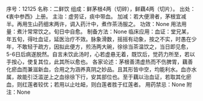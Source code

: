 序号：12125
名称：二鲜饮
组成：鲜茅根4两（切碎），鲜藕4两（切片）。
出处：《衷中参西》上册。
主治：虚劳证，痰中带血。
加减：若大便滑者，茅根宜减半。再用生山药细末两许，调入药汁中，煮作茶汤服之。
功效：None
用法用量：煮汁常常饮之。旬日中自愈。
制备方法：None
临床应用：血证：堂兄某，年五旬，得吐血证，延医治疗不效。脉象滑数，摇摇有动象，按之不实，时愚在少年，不敢轻于疏方，因拟此便方，煎汤两大碗，徐徐当茶温饮之，当日即见愈，5-6日后病遂脱然。自言未饮此汤时，心若虚悬无着，既饮后，觉药力所至，若以手按心，使复其位，此其所以愈也。
各家论述：茅根善清虚热而不伤脾胃，藕善化瘀血而兼滋新血，合用之为涵养真阴之妙品。且其形皆中空，均能利水。血亦水属，故能引泛滥逆上之血徐徐下行，安其部位也。至于藕以治血证，若取其化瘀血，则红莲者较优；若用以止吐衄，则白莲者胜于红莲者。
用药禁忌：None
附注：None
